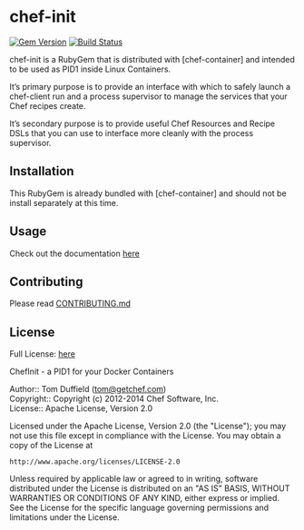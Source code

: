 # chef-init
[![Gem Version](https://badge.fury.io/rb/chef-init.png)](http://badge.fury.io/rb/chef-init) [![Build Status](https://travis-ci.org/opscode/chef-init.svg?branch=master)](https://travis-ci.org/opscode/chef-init)

chef-init is a RubyGem that is distributed with [chef-container] and intended to be used as PID1 inside Linux Containers. 

It’s primary purpose is to provide an interface with which to safely launch a chef-client run and a process supervisor to manage the services that your Chef recipes create. 

It’s secondary purpose is to provide useful Chef Resources and Recipe DSLs that you can use to interface more cleanly with the process supervisor.

## Installation
This RubyGem is already bundled with [chef-container] and should not be install separately at this time.

## Usage
Check out the documentation [here](http://docs.opscode.com/containers.html)

## Contributing
Please read [CONTRIBUTING.md](CONTRIBUTING.md)

## License
Full License: [here](LICENSE)

ChefInit - a PID1 for your Docker Containers

Author:: Tom Duffield (<tom@getchef.com>)  
Copyright:: Copyright (c) 2012-2014 Chef Software, Inc.  
License:: Apache License, Version 2.0

Licensed under the Apache License, Version 2.0 (the "License");
you may not use this file except in compliance with the License.
You may obtain a copy of the License at

    http://www.apache.org/licenses/LICENSE-2.0

Unless required by applicable law or agreed to in writing, software
distributed under the License is distributed on an "AS IS" BASIS,
WITHOUT WARRANTIES OR CONDITIONS OF ANY KIND, either express or implied.
See the License for the specific language governing permissions and
limitations under the License.

